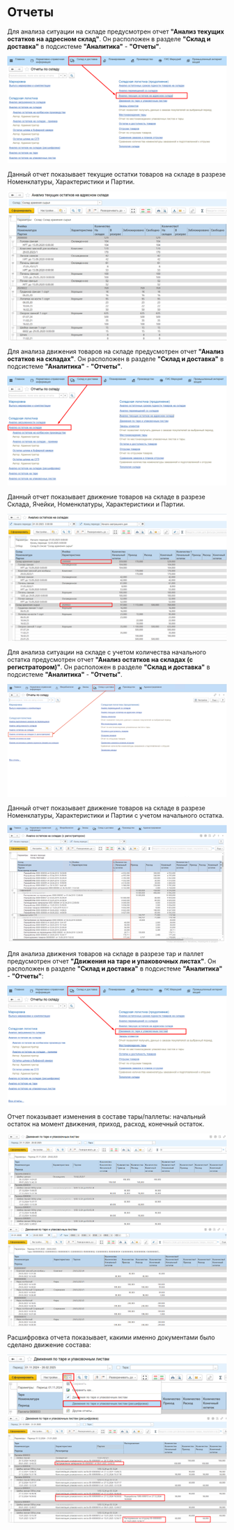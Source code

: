 # Отчеты

Для анализа ситуации на складе предусмотрен отчет **"Анализ текущих остатков на адресном склад"**. Он расположен в разделе **"Склад и доставка"** в подсистеме **"Аналитика"** - **"Отчеты"**.

![](Otchot.assets/3.png)

Данный отчет показывает текущие остатки товаров на складе в разрезе Номенклатуры, Характеристики и Партии.

![1](Otchot.assets/1.png)

Для анализа движения товаров на складе предусмотрен отчет **"Анализ остатков на складах"**. Он расположен в разделе **"Склад и доставка"** в подсистеме **"Аналитика"** - **"Отчеты"**.

![](Otchot.assets/4.png)

Данный отчет показывает движение товаров на складе в разрезе Склада, Ячейки, Номенклатуры, Характеристики и Партии.

![2](Otchot.assets/2.png)

Для анализа ситуации на складе с учетом количества начального остатка предусмотрен отчет **"Анализ остатков на складах (с регистратором)"**. Он расположен в разделе **"Склад и доставка"** в подсистеме **"Аналитика"** - **"Отчеты"**.

![](Otchot.assets/10.png)

Данный отчет показывает движение товаров на складе в разрезе Номенклатуры, Характеристики и Партии с учетом начального остатка. 

![](Otchot.assets/11.png)

Для анализа движения товаров на складе в разрезе тар и паллет предусмотрен отчет **"Движения на таре и упаковочных листах"**. Он расположен в разделе **"Склад и доставка"** в подсистеме **"Аналитика"** - **"Отчеты"**:

![](Otchot.assets/5.png)

Отчет показывает изменения в составе тары/паллеты: начальный остаток на момент движения, приход, расход, конечный остаток.

![](Otchot.assets/6.png)
![](Otchot.assets/9.png)

Расшифровка отчета показывает, какими именно документами было сделано движение состава:

![](Otchot.assets/7.png)
![](Otchot.assets/8.png)